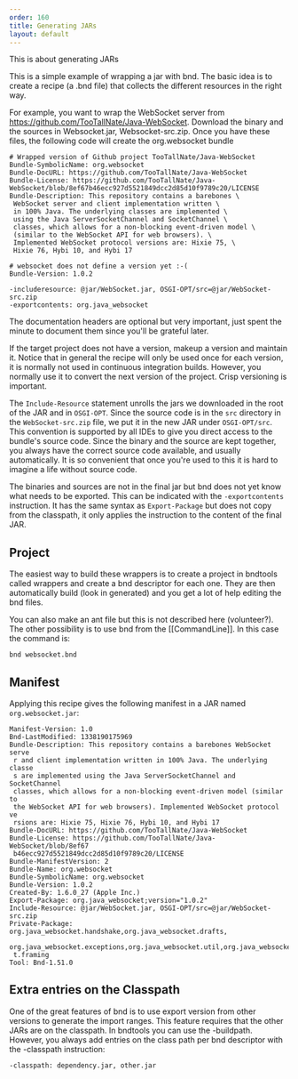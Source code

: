 ```yaml
---
order: 160
title: Generating JARs
layout: default
---
```


This is about generating JARs

This is a simple example of wrapping a jar with bnd. The basic idea is to create a recipe (a .bnd file) that collects the different resources in the right way.

For example, you want to wrap the WebSocket server from https://github.com/TooTallNate/Java-WebSocket. Download the binary and the sources in Websocket.jar, Websocket-src.zip. Once you have these files, the following code will create the org.websocket bundle

    # Wrapped version of Github project TooTallNate/Java-WebSocket
    Bundle-SymbolicName: org.websocket
    Bundle-DocURL: https://github.com/TooTallNate/Java-WebSocket
    Bundle-License: https://github.com/TooTallNate/Java-WebSocket/blob/8ef67b46ecc927d5521849dcc2d85d10f9789c20/LICENSE
    Bundle-Description: This repository contains a barebones \ 
     WebSocket server and client implementation written \ 
     in 100% Java. The underlying classes are implemented \ 
     using the Java ServerSocketChannel and SocketChannel \ 
     classes, which allows for a non-blocking event-driven model \ 
     (similar to the WebSocket API for web browsers). \ 
     Implemented WebSocket protocol versions are: Hixie 75, \ 
     Hixie 76, Hybi 10, and Hybi 17

    # websocket does not define a version yet :-(
    Bundle-Version: 1.0.2

    -includeresource: @jar/WebSocket.jar, OSGI-OPT/src=@jar/WebSocket-src.zip
    -exportcontents: org.java_websocket


The documentation headers are optional but very important, just spent the minute to document them since you'll be grateful later.

If the target project does not have a version, makeup a version and maintain it. Notice that in general the recipe will only be used once for each version, it is normally not used in continuous integration builds. However, you normally use it to convert the next version of the project. Crisp versioning is important.

The `Include-Resource` statement unrolls the jars we downloaded in the root of the JAR and in `OSGI-OPT`. Since the source code is in the `src` directory in the  `WebSocket-src.zip` file, we put it in the new JAR under `OSGI-OPT/src`. This convention is supported by all IDEs to give you direct access to the bundle's source code. Since the binary and the source are kept together, you always have the correct source code available, and usually automatically. It is so convenient that once you're used to this it is hard to imagine a life without source code.

The binaries and sources are not in the final jar but bnd does not yet know what needs to be exported. This can be indicated with the `-exportcontents` instruction. It has the same syntax as `Export-Package` but does not copy from the classpath, it only applies the instruction to the content of the final JAR.

## Project
The easiest way to build these wrappers is to create a project in bndtools called wrappers and create a bnd descriptor for each one. They are then automatically build (look in generated) and you get a lot of help editing the bnd files.

You can also make an ant file but this is not described here (volunteer?). The other possibility is to use bnd from the [[CommandLine]]. In this case the command is:

    bnd websocket.bnd

## Manifest
Applying this recipe gives the following manifest in a JAR named `org.websocket.jar`:

    Manifest-Version: 1.0
    Bnd-LastModified: 1338190175969
    Bundle-Description: This repository contains a barebones WebSocket serve
     r and client implementation written in 100% Java. The underlying classe
     s are implemented using the Java ServerSocketChannel and SocketChannel 
     classes, which allows for a non-blocking event-driven model (similar to
     the WebSocket API for web browsers). Implemented WebSocket protocol ve
     rsions are: Hixie 75, Hixie 76, Hybi 10, and Hybi 17
    Bundle-DocURL: https://github.com/TooTallNate/Java-WebSocket
    Bundle-License: https://github.com/TooTallNate/Java-WebSocket/blob/8ef67
     b46ecc927d5521849dcc2d85d10f9789c20/LICENSE
    Bundle-ManifestVersion: 2
    Bundle-Name: org.websocket
    Bundle-SymbolicName: org.websocket
    Bundle-Version: 1.0.2
    Created-By: 1.6.0_27 (Apple Inc.)
    Export-Package: org.java_websocket;version="1.0.2"
    Include-Resource: @jar/WebSocket.jar, OSGI-OPT/src=@jar/WebSocket-src.zip
    Private-Package: org.java_websocket.handshake,org.java_websocket.drafts,
     org.java_websocket.exceptions,org.java_websocket.util,org.java_websocke
     t.framing
    Tool: Bnd-1.51.0

## Extra entries on the Classpath
One of the great features of bnd is to use export version from other versions to generate the import ranges. This feature requires that the other JARs are on the classpath. In bndtools you can use the -buildpath. However, you always add entries on the class path per bnd descriptor with the -classpath instruction:

    -classpath: dependency.jar, other.jar


